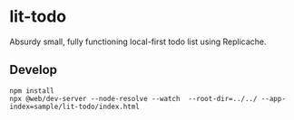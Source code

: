 # lit-todo

Absurdy small, fully functioning local-first todo list using Replicache.

## Develop

```
npm install
npx @web/dev-server --node-resolve --watch  --root-dir=../../ --app-index=sample/lit-todo/index.html
```
